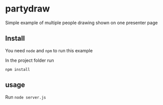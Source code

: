 # partydraw
Simple example of multiple people drawing shown on one presenter page 

## Install

You need `node` and `npm` to run this example

In the project folder run

`npm install`

## usage

Run `node server.js`
